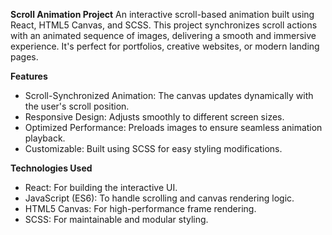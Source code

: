 **Scroll Animation Project**
An interactive scroll-based animation built using React, HTML5 Canvas, and SCSS. This project synchronizes scroll actions with an animated sequence of images, delivering a smooth and immersive experience. It's perfect for portfolios, creative websites, or modern landing pages.


**Features**
* Scroll-Synchronized Animation: The canvas updates dynamically with the user's scroll position.
* Responsive Design: Adjusts smoothly to different screen sizes.
* Optimized Performance: Preloads images to ensure seamless animation playback.
* Customizable: Built using SCSS for easy styling modifications.


**Technologies Used**
* React: For building the interactive UI.
* JavaScript (ES6): To handle scrolling and canvas rendering logic.
* HTML5 Canvas: For high-performance frame rendering.
* SCSS: For maintainable and modular styling.
